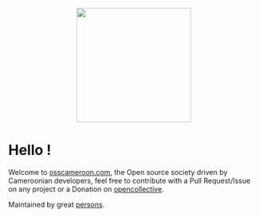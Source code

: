 <p align="center">
    <img src="https://user-images.githubusercontent.com/45546512/141399648-27317b4e-d5f8-43e3-8934-0752a5ed01bd.jpg" height="230" />
</p>

# Hello !

Welcome to [osscameroon.com](https://osscameroon.com),  the Open source society driven by Cameroonian developers, feel free to contribute with a Pull Request/Issue on any project or a Donation on [opencollective](https://opencollective.com/osscameroon).


Maintained by great [persons](https://github.com/orgs/osscameroon/people).

